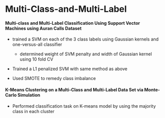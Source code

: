 # Multi-Class-and-Multi-Label

#### Multi-class and Multi-Label Classification Using Support Vector Machines using Auran Calls Dataset

- trained a SVM on each of the 3 class labels using Gaussian kernels and one-versus-all classifier
 
  - determined weight of SVM penalty and width of Gaussian kernel using 10 fold CV
 
- Trained a L1 penalized SVM with same method as above

- Used SMOTE to remedy class imbalance

#### K-Means Clustering on a Multi-Class and Multi-Label Data Set via Monte-Carlo Simulation
- Performed classification task on K-means model by using the majority class in each cluster
